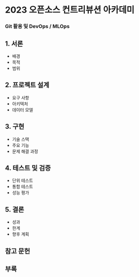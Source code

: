 # 2023 오픈소스 컨트리뷰션 아카데미

### Git 활용 및 DevOps / MLOps

## 1. 서론
- 배경
- 목적
- 범위

## 2. 프로젝트 설계
- 요구 사항
- 아키텍처
- 데이터 모델

## 3. 구현
- 기술 스택
- 주요 기능
- 문제 해결 과정

## 4. 테스트 및 검증
- 단위 테스트
- 통합 테스트
- 성능 평가

## 5. 결론
- 성과
- 한계
- 향후 계획

## 참고 문헌

## 부록